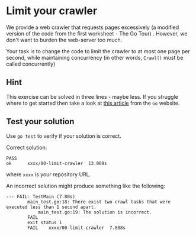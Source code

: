 # Limit your crawler

We provide a web crawler that requests pages excessively (a modified version of the code from the first worksheet - The Go Tour) . 
However, we don't want to burden the web-server too much. 

Your task is to change the code to limit the crawler to at most one page per second, while maintaining concurrency (in other words, `Crawl()` must be called concurrently)

## Hint

This exercise can be solved in three lines - maybe less. 
If you struggle where to get started then take a look at [this article][article] from the `Go` website.

## Test your solution

Use `go test` to verify if your solution is correct.

Correct solution:
```
PASS
ok      xxxx/00-limit-crawler  13.009s
```

where `xxxx` is your repository URL.

An incorrect solution might produce something like the following:
```
--- FAIL: TestMain (7.80s)
        main_test.go:18: There exist two crawl tasks that were executed less than 1 second apart.
	        main_test.go:19: The solution is incorrect.
		FAIL
		exit status 1
		FAIL    xxxx/00-limit-crawler  7.808s
```

[article]: https://github.com/golang/go/wiki/RateLimiting

